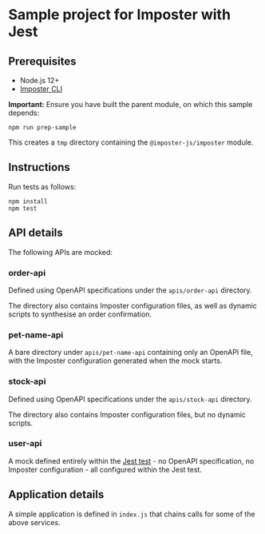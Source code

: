 Sample project for Imposter with Jest
=====================================

## Prerequisites

- Node.js 12+
- [Imposter CLI](https://github.com/gatehill/imposter-cli)

**Important:** Ensure you have built the parent module, on which this sample depends:

    npm run prep-sample

This creates a `tmp` directory containing the `@imposter-js/imposter` module.

## Instructions

Run tests as follows:

	npm install
    npm test

## API details

The following APIs are mocked:

### order-api

Defined using OpenAPI specifications under the `apis/order-api` directory.

The directory also contains Imposter configuration files, as well as dynamic scripts to synthesise an order confirmation.

### pet-name-api

A bare directory under `apis/pet-name-api` containing only an OpenAPI file, with the Imposter configuration generated when the mock starts.

### stock-api

Defined using OpenAPI specifications under the `apis/stock-api` directory.

The directory also contains Imposter configuration files, but no dynamic scripts.

### user-api

A mock defined entirely within the [Jest test](src/__tests__/users.test.js) - no OpenAPI specification, no Imposter configuration - all configured within the Jest test.

## Application details

A simple application is defined in `index.js` that chains calls for some of the above services.
